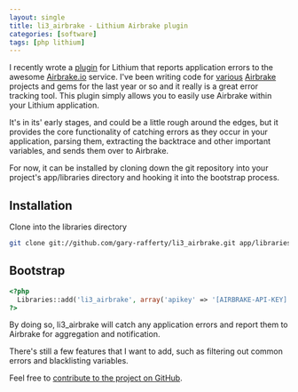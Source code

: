 ```yaml
---
layout: single
title: li3_airbrake - Lithium Airbrake plugin
categories: [software]
tags: [php lithium]
---
```

I recently wrote a [plugin](http://www.lithium101.com/plugins/gary-rafferty/li3_airbrake) for Lithium that reports application errors to the awesome [Airbrake.io](https://airbrake.io) service.
I've been writing code for [various](https://github.com/airbrake/airbrake-php) [Airbrake](https://github.com/airbrake/airbrake) projects and gems for the last year or so and it really is a great error tracking tool.
This plugin simply allows you to easily use Airbrake within your Lithium application.

It's in its' early stages, and could be a little rough around the edges, but it provides the core functionality of catching errors as they
occur in your application, parsing them, extracting the backtrace and other important variables, and sends them over to Airbrake.

For now, it can be installed by cloning down the git repository into your project's app/libraries directory and hooking it into the bootstrap process.

## Installation

Clone into the libraries directory

```bash
git clone git://github.com/gary-rafferty/li3_airbrake.git app/libraries/li3_airbrake
```

## Bootstrap

```php
<?php
  Libraries::add('li3_airbrake', array('apikey' => '[AIRBRAKE-API-KEY]'));
?>
```

By doing so, li3_airbrake will catch any application errors and report them to Airbrake for aggregation and notification.

There's still a few features that I want to add, such as filtering out common errors and blacklisting variables.

Feel free to [contribute to the project on GitHub](https://github.com/gary-rafferty/li3_airbrake).
